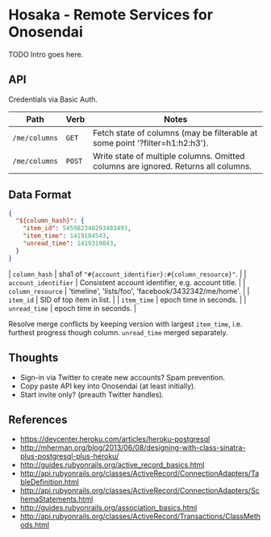 Hosaka - Remote Services for Onosendai
======================================

TODO Intro goes here.

API
---

Credentials via Basic Auth.

| Path          | Verb   | Notes                                                                                |
| ----          | ----   | -----                                                                                |
| `/me/columns` | `GET`  | Fetch state of columns (may be filterable at some point '?filter=h1:h2:h3').         |
| `/me/columns` | `POST` | Write state of multiple columns.  Omitted columns are ignored.  Returns all columns. |

Data Format
-----------

```json
{
  "${column_hash}": {
    "item_id": 545982340293483493,
    "item_time": 1419104543,
    "unread_time": 1419319843,
  }
}
```

| `column_hash`        | sha1 of `"#{account_identifier}:#{column_resource}"`. |
| `account_identifier` | Consistent account identifier, e.g. account title.    |
| `column_resource`    | 'timeline', 'lists/foo', 'facebook/3432342/me/home'.  |
| `item_id`            | SID of top item in list.                              |
| `item_time`          | epoch time in seconds.                                |
| `unread_time`        | epoch time in seconds.                                |

Resolve merge conflicts by keeping version with largest `item_time`,
i.e. furthest progress though column.
`unread_time` merged separately.

Thoughts
--------

* Sign-in via Twitter to create new accounts?  Spam prevention.
* Copy paste API key into Onosendai (at least initially).
* Start invite only? (preauth Twitter handles).

References
----------

* https://devcenter.heroku.com/articles/heroku-postgresql
* http://mherman.org/blog/2013/06/08/designing-with-class-sinatra-plus-postgresql-plus-heroku/
* http://guides.rubyonrails.org/active_record_basics.html
* http://api.rubyonrails.org/classes/ActiveRecord/ConnectionAdapters/TableDefinition.html
* http://api.rubyonrails.org/classes/ActiveRecord/ConnectionAdapters/SchemaStatements.html
* http://guides.rubyonrails.org/association_basics.html
* http://api.rubyonrails.org/classes/ActiveRecord/Transactions/ClassMethods.html
